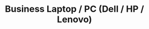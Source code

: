 ---
title: Business Laptop / PC (Dell / HP / Lenovo)
thumbnail: "/assets/uploads/placeholder.png"
description: Ipsum lorem

---